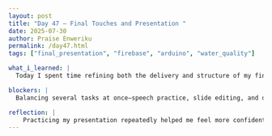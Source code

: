 ```yaml
---
layout: post
title: "Day 47 – Final Touches and Presentation "
date: 2025-07-30
author: Praise Enweriku
permalink: /day47.html
tags: ["final_presentation", "firebase", "arduino", "water_quality"]

what_i_learned: |
  Today I spent time refining both the delivery and structure of my final presentation. I practiced my speech multiple times, focusing on pacing, clarity, and minimizing nervous habits like fidgeting or stuttering. I also made final edits to our PowerPoint slides, ensuring that the visual flow matched the narrative I wanted to convey. In addition, I worked on polishing our demo video, making sure it clearly illustrated how our sensors and machine learning code come together to classify water quality. I learned that good storytelling and clear visuals are just as important as technical depth when communicating complex projects.

blockers: |
  Balancing several tasks at once—speech practice, slide editing, and demo finalization—was a bit overwhelming at times. It required careful time management to make sure each task received enough attention without sacrificing quality. I also found it challenging to make the demo video visually engaging while still being informative and accurate. To overcome this, I used a checklist and divided the day into blocks to focus on one task at a time, which helped me stay on track and feel less scattered.

reflection: |
    Practicing my presentation repeatedly helped me feel more confident and better prepared for the final symposium. Watching our demo video come together reminded me of how far the project has come since we first started. It’s exciting to see all of our work—hardware, software, and writing—blend into one final story that we can be proud to share. This process has taught me how much effort goes into not just doing research, but also communicating it effectively to an audience.
---
```


